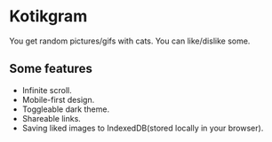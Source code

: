 # Kotikgram

You get random pictures/gifs with cats. You can like/dislike some.

## Some features

 - Infinite scroll.
 - Mobile-first design.
 - Toggleable dark theme.
 - Shareable links.
 - Saving liked images to IndexedDB(stored locally in your browser).
